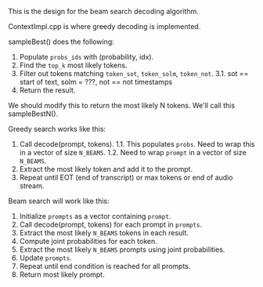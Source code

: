 This is the design for the beam search decoding algorithm.

ContextImpl.cpp is where greedy decoding is implemented.

sampleBest() does the following:

1. Populate `probs_ids` with (probability, idx).
2. Find the `top_k` most likely tokens.
3. Filter out tokens matching `token_sot`, `token_solm`, `token_not`.
   3.1. sot == start of text, solm = ???, not == not timestamps
4. Return the result.

We should modify this to return the most likely N tokens. We'll call this
sampleBestN().

Greedy search works like this:

1. Call decode(prompt, tokens).
   1.1. This populates `probs`. Need to wrap this in a vector of size `N_BEAMS`.
   1.2. Need to wrap `prompt` in a vector of size `N_BEAMS`.
2. Extract the most likely token and add it to the prompt.
3. Repeat until EOT (end of transcript) or max tokens or end of audio stream.

Beam search will work like this:

1. Initialize `prompts` as a vector containing `prompt`.
2. Call decode(prompt, tokens) for each prompt in `prompts`.
3. Extract the most likely `N_BEAMS` tokens in each result.
4. Compute joint probabilities for each token.
5. Extract the most likely `N_BEAMS` prompts using joint probabilities.
6. Update `prompts`.
7. Repeat until end condition is reached for all prompts.
8. Return most likely prompt.
